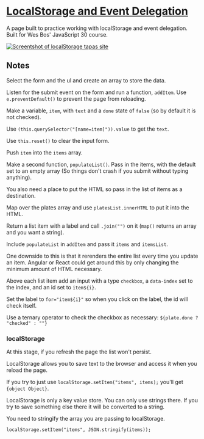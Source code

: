 # [LocalStorage and Event Delegation](https://gk-hynes.github.io/localstorage/)

A page built to practice working with localStorage and event delegation. Built for Wes Bos' JavaScript 30 course.

[![Screentshot of localStorage tapas site](https://res.cloudinary.com/gerhynes/image/upload/v1516213829/Screenshot-2018-1-17_LocalStorage_jnj6in.jpg)](https://gk-hynes.github.io/localstorage/)

## Notes

Select the form and the ul and create an array to store the data.

Listen for the submit event on the form and run a function, `addItem`. Use `e.preventDefault()` to prevent the page from reloading.

Make a variable, `item`, with `text` and a `done` state of `false` (so by default it is not checked).

Use `(this.querySelector("[name=item]")).value` to get the `text`.

Use `this.reset()` to clear the input form.

Push `item` into the `items` array.

Make a second function, `populateList()`. Pass in the items, with the default set to an empty array (So things don't crash if you submit without typing anything).

You also need a place to put the HTML so pass in the list of items as a destination.

Map over the plates array and use `platesList.innerHTML` to put it into the HTML.

Return a list item with a label and call `.join("")` on it (`map()` returns an array and you want a string).

Include `populateList` in `addItem` and pass it `items` and `itemsList`.

One downside to this is that it rerenders the entire list every time you update an item. Angular or React could get around this by only changing the minimum amount of HTML necessary.

Above each list item add an input with a type `checkbox`, a `data-index` set to the index, and an id set to `item${i}`.

Set the label to `for="item${i}"` so when you click on the label, the id will check itself.

Use a ternary operator to check the checkbox as necessary: `${plate.done ? "checked" : ""}`

### localStorage

At this stage, if you refresh the page the list won't persist.

LocalStorage allows you to save text to the browser and access it when you reload the page.

If you try to just use `localStorage.setItem("items", items);` you'll get `{object Object}`.

LocalStorage is only a key value store. You can only use strings there. If you try to save something else there it will be converted to a string.

You need to stringify the array you are passing to localStorage.

`localStorage.setItem("items", JSON.stringify(items));`
